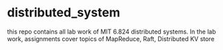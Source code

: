 # distributed_system
this repo contains all lab work of MIT 6.824 distributed systems. 
In the lab work, assignments cover topics of MapReduce, Raft, Distributed KV store
